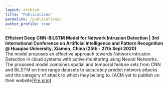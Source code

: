 ```yaml
---
layout: archive
title: "Publications"
permalink: /publications/
author_profile: true
---
```


**Efficient Deep CNN-BiLSTM Model for Network Intrusion Detection | 3rd International Conference on Artificial Intelligence and Pattern Recognition @ Huaqiao University, Xiamen, China (25th - 27th Sept 2020)**\
The model proposes an effective approach towards Network Intrusion Detection in cloud systems with active monitoring using Neural Networks. The proposed model combines spatial and temporal feature sets from CNN and BiLSTM on time range datasets to accurately predict network attacks and the category of attack to which they belong to. [ACM yet to publish on their website][Pre print](https://jaysinha.me/files/aipr_20_ids_paper_pre_print.pdf)
